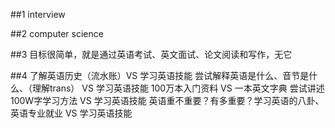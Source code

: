 ##1 interview

##2 computer science

##3 目标很简单，就是通过英语考试、英文面试、论文阅读和写作，无它

##4 了解英语历史（流水账）VS 学习英语技能
尝试解释英语是什么、音节是什么、（理解trans） VS 学习英语技能
100万本入门资料 VS 一本英文字典
尝试讲述100W字学习方法 VS 学习英语技能
英语重不重要？有多重要？学习英语的八卦、英语专业就业 VS 学习英语技能
